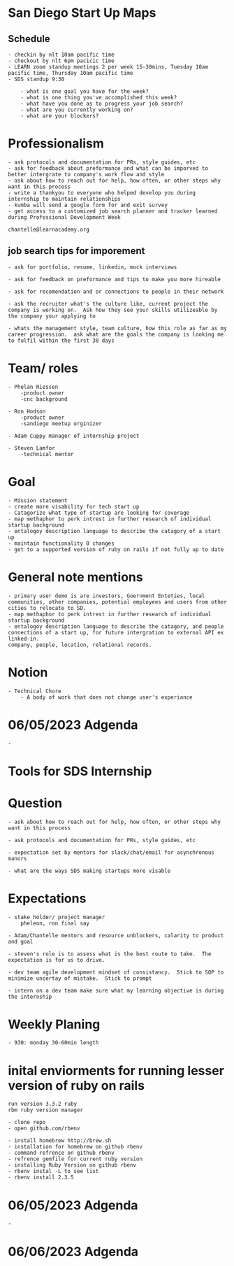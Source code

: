 # San Diego Start Up Maps

## Schedule

    - checkin by nlt 10am pacific time
    - checkout by nlt 6pm pacicic time
    - LEARN zoom standup meetings 2 per week 15-30mins, Tuesday 10am pacific time, Thursday 10am pacific time
    - SDS standup 9:30

        - what is one goal you have for the week?
        - what is one thing you've accomplished this week?
        - what have you done as to progress your job search?
        - what are you currently working on?
        - what are your blockers?


# Professionalism

    - ask protocols and documentation for PRs, style guides, etc
    - ask for feedback about preformance and what can be imporved to better intergrate to company's work flow and style
    - ask about how to reach out for help, how often, or other steps why want in this process
    - write a thankyou to everyone who helped develop you during internship to maintain relationships
    - kumba will send a google form for and exit survey
    - get access to a customized job search planner and tracker learned during Professional Development Week

    chantelle@learnacademy.org
    
## job search tips for imporement

    - ask for portfolio, resume, linkedin, mock interviews

    - ask for feedback on preformance and tips to make you more hireable

    - ask for recomendation and or connections to people in their network

    - ask the recruiter what's the culture like, current project the company is working on.  Ask how they see your skills utilizeable by the company your applying to
    
    - whats the management style, team culture, how this role as far as my career progression.  ask what are the goals the company is looking me to fulfil within the first 30 days

# Team/ roles

    - Phelan Riessen
        -product owner
        -cnc background

    - Ron Hodson
        -product owner
        -sandiego meetup orginizer

    - Adam Cuppy manager of internship project

    - Steven Lamfor
        -technical mentor

# Goal
    
    - Mission statement
    - create more visability for tech start up
    - Catagorize what type of startup are looking for coverage
    - map methaphor to perk intrest in further research of individual startup background
    - entalogoy description language to describe the catagory of a start up
    - maintain functionality 0 changes
    - get to a supported version of ruby on rails if not fully up to date

# General note mentions

    - primary user demo is are investors, Goernment Enteties, local communities, other companies, potential employees and users from other cities to relocate to SD.
    - map methaphor to perk intrest in further research of individual startup background
    - entalogoy description language to describe the catagory, and people connections of a start up, for future intergration to external API ex linked-in.
    company, people, location, relational records.
# Notion

    - Technical Chore
        - A body of work that does not change user's experiance

# 06/05/2023 Adgenda

    - 

# Tools for SDS Internship 

# Question

    - ask about how to reach out for help, how often, or other steps why want in this process

    - ask protocols and documentation for PRs, style guides, etc

    - expectation set by mentors for slack/chat/email for asynchronous manors 

    - what are the ways SDS making startups more visable

# Expectations

    - stake holder/ project manager
        pheleon, ron final say

    - Adam/Chantelle mentors and resource unblockers, calarity to product and goal

    - steven's role is to assess what is the best route to take.  The expectation is for us to drive.

    - dev team agile development mindset of consistancy.  Stick to SOP to minimize uncertay of mistake.  Stick to prompt

    - intern on a dev team make sure what my learning objective is during the internship

# Weekly Planing

    - 930: monday 30-60min length

# inital enviorments for running lesser version of ruby on rails

    run version 3.3.2 ruby
    rbm ruby version manager

    - clone repo
    - open github.com/rbenv
    
    - install homebrew http://brew.sh
    - installation for homebrew on github rbenv
    - command refrence on github rbenv
    - refrence gemfile for current ruby version
    - installing Ruby Version on github rbenv
    - rbenv instal -L to see list
    - rbenv install 2.3.5

# 06/05/2023 Adgenda

    - 
# 06/06/2023 Adgenda


    
